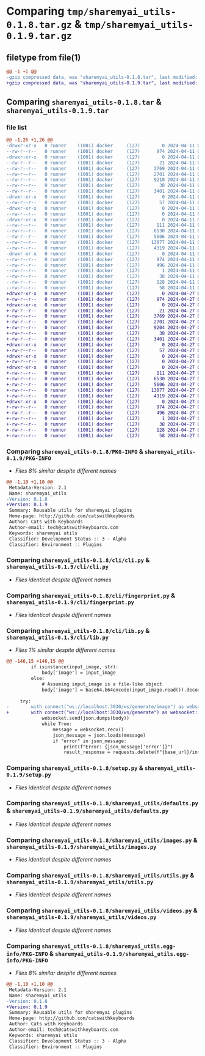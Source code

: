 # Comparing `tmp/sharemyai_utils-0.1.8.tar.gz` & `tmp/sharemyai_utils-0.1.9.tar.gz`

## filetype from file(1)

```diff
@@ -1 +1 @@
-gzip compressed data, was "sharemyai_utils-0.1.8.tar", last modified: Thu Apr 11 00:08:11 2024, max compression
+gzip compressed data, was "sharemyai_utils-0.1.9.tar", last modified: Sat Apr 27 06:33:47 2024, max compression
```

## Comparing `sharemyai_utils-0.1.8.tar` & `sharemyai_utils-0.1.9.tar`

### file list

```diff
@@ -1,26 +1,26 @@
-drwxr-xr-x   0 runner    (1001) docker     (127)        0 2024-04-11 00:08:11.638907 sharemyai_utils-0.1.8/
--rw-r--r--   0 runner    (1001) docker     (127)      974 2024-04-11 00:08:11.638907 sharemyai_utils-0.1.8/PKG-INFO
-drwxr-xr-x   0 runner    (1001) docker     (127)        0 2024-04-11 00:08:11.634907 sharemyai_utils-0.1.8/cli/
--rw-r--r--   0 runner    (1001) docker     (127)       21 2024-04-11 00:07:58.000000 sharemyai_utils-0.1.8/cli/__init__.py
--rw-r--r--   0 runner    (1001) docker     (127)     3769 2024-04-11 00:07:58.000000 sharemyai_utils-0.1.8/cli/cli.py
--rw-r--r--   0 runner    (1001) docker     (127)     2701 2024-04-11 00:07:58.000000 sharemyai_utils-0.1.8/cli/fingerprint.py
--rw-r--r--   0 runner    (1001) docker     (127)     9210 2024-04-11 00:07:58.000000 sharemyai_utils-0.1.8/cli/lib.py
--rw-r--r--   0 runner    (1001) docker     (127)       38 2024-04-11 00:08:11.638907 sharemyai_utils-0.1.8/setup.cfg
--rw-r--r--   0 runner    (1001) docker     (127)     3401 2024-04-11 00:07:58.000000 sharemyai_utils-0.1.8/setup.py
-drwxr-xr-x   0 runner    (1001) docker     (127)        0 2024-04-11 00:08:11.634907 sharemyai_utils-0.1.8/sharemyai_plugins/
--rw-r--r--   0 runner    (1001) docker     (127)       57 2024-04-11 00:07:58.000000 sharemyai_utils-0.1.8/sharemyai_plugins/__init__.py
-drwxr-xr-x   0 runner    (1001) docker     (127)        0 2024-04-11 00:08:11.634907 sharemyai_utils-0.1.8/sharemyai_pluginsv2/
--rw-r--r--   0 runner    (1001) docker     (127)        0 2024-04-11 00:07:58.000000 sharemyai_utils-0.1.8/sharemyai_pluginsv2/__init__.py
-drwxr-xr-x   0 runner    (1001) docker     (127)        0 2024-04-11 00:08:11.638907 sharemyai_utils-0.1.8/sharemyai_utils/
--rw-r--r--   0 runner    (1001) docker     (127)      111 2024-04-11 00:07:58.000000 sharemyai_utils-0.1.8/sharemyai_utils/__init__.py
--rw-r--r--   0 runner    (1001) docker     (127)     6530 2024-04-11 00:07:58.000000 sharemyai_utils-0.1.8/sharemyai_utils/defaults.py
--rw-r--r--   0 runner    (1001) docker     (127)     5606 2024-04-11 00:07:58.000000 sharemyai_utils-0.1.8/sharemyai_utils/images.py
--rw-r--r--   0 runner    (1001) docker     (127)    13077 2024-04-11 00:07:58.000000 sharemyai_utils-0.1.8/sharemyai_utils/utils.py
--rw-r--r--   0 runner    (1001) docker     (127)     4319 2024-04-11 00:07:58.000000 sharemyai_utils-0.1.8/sharemyai_utils/videos.py
-drwxr-xr-x   0 runner    (1001) docker     (127)        0 2024-04-11 00:08:11.638907 sharemyai_utils-0.1.8/sharemyai_utils.egg-info/
--rw-r--r--   0 runner    (1001) docker     (127)      974 2024-04-11 00:08:11.000000 sharemyai_utils-0.1.8/sharemyai_utils.egg-info/PKG-INFO
--rw-r--r--   0 runner    (1001) docker     (127)      496 2024-04-11 00:08:11.000000 sharemyai_utils-0.1.8/sharemyai_utils.egg-info/SOURCES.txt
--rw-r--r--   0 runner    (1001) docker     (127)        1 2024-04-11 00:08:11.000000 sharemyai_utils-0.1.8/sharemyai_utils.egg-info/dependency_links.txt
--rw-r--r--   0 runner    (1001) docker     (127)       38 2024-04-11 00:08:11.000000 sharemyai_utils-0.1.8/sharemyai_utils.egg-info/entry_points.txt
--rw-r--r--   0 runner    (1001) docker     (127)      128 2024-04-11 00:08:11.000000 sharemyai_utils-0.1.8/sharemyai_utils.egg-info/requires.txt
--rw-r--r--   0 runner    (1001) docker     (127)       58 2024-04-11 00:08:11.000000 sharemyai_utils-0.1.8/sharemyai_utils.egg-info/top_level.txt
+drwxr-xr-x   0 runner    (1001) docker     (127)        0 2024-04-27 06:33:47.937554 sharemyai_utils-0.1.9/
+-rw-r--r--   0 runner    (1001) docker     (127)      974 2024-04-27 06:33:47.937554 sharemyai_utils-0.1.9/PKG-INFO
+drwxr-xr-x   0 runner    (1001) docker     (127)        0 2024-04-27 06:33:47.933554 sharemyai_utils-0.1.9/cli/
+-rw-r--r--   0 runner    (1001) docker     (127)       21 2024-04-27 06:33:44.000000 sharemyai_utils-0.1.9/cli/__init__.py
+-rw-r--r--   0 runner    (1001) docker     (127)     3769 2024-04-27 06:33:44.000000 sharemyai_utils-0.1.9/cli/cli.py
+-rw-r--r--   0 runner    (1001) docker     (127)     2701 2024-04-27 06:33:44.000000 sharemyai_utils-0.1.9/cli/fingerprint.py
+-rw-r--r--   0 runner    (1001) docker     (127)     9204 2024-04-27 06:33:44.000000 sharemyai_utils-0.1.9/cli/lib.py
+-rw-r--r--   0 runner    (1001) docker     (127)       38 2024-04-27 06:33:47.937554 sharemyai_utils-0.1.9/setup.cfg
+-rw-r--r--   0 runner    (1001) docker     (127)     3401 2024-04-27 06:33:44.000000 sharemyai_utils-0.1.9/setup.py
+drwxr-xr-x   0 runner    (1001) docker     (127)        0 2024-04-27 06:33:47.933554 sharemyai_utils-0.1.9/sharemyai_plugins/
+-rw-r--r--   0 runner    (1001) docker     (127)       57 2024-04-27 06:33:44.000000 sharemyai_utils-0.1.9/sharemyai_plugins/__init__.py
+drwxr-xr-x   0 runner    (1001) docker     (127)        0 2024-04-27 06:33:47.933554 sharemyai_utils-0.1.9/sharemyai_pluginsv2/
+-rw-r--r--   0 runner    (1001) docker     (127)        0 2024-04-27 06:33:44.000000 sharemyai_utils-0.1.9/sharemyai_pluginsv2/__init__.py
+drwxr-xr-x   0 runner    (1001) docker     (127)        0 2024-04-27 06:33:47.933554 sharemyai_utils-0.1.9/sharemyai_utils/
+-rw-r--r--   0 runner    (1001) docker     (127)      111 2024-04-27 06:33:44.000000 sharemyai_utils-0.1.9/sharemyai_utils/__init__.py
+-rw-r--r--   0 runner    (1001) docker     (127)     6530 2024-04-27 06:33:44.000000 sharemyai_utils-0.1.9/sharemyai_utils/defaults.py
+-rw-r--r--   0 runner    (1001) docker     (127)     5606 2024-04-27 06:33:44.000000 sharemyai_utils-0.1.9/sharemyai_utils/images.py
+-rw-r--r--   0 runner    (1001) docker     (127)    13077 2024-04-27 06:33:44.000000 sharemyai_utils-0.1.9/sharemyai_utils/utils.py
+-rw-r--r--   0 runner    (1001) docker     (127)     4319 2024-04-27 06:33:44.000000 sharemyai_utils-0.1.9/sharemyai_utils/videos.py
+drwxr-xr-x   0 runner    (1001) docker     (127)        0 2024-04-27 06:33:47.933554 sharemyai_utils-0.1.9/sharemyai_utils.egg-info/
+-rw-r--r--   0 runner    (1001) docker     (127)      974 2024-04-27 06:33:47.000000 sharemyai_utils-0.1.9/sharemyai_utils.egg-info/PKG-INFO
+-rw-r--r--   0 runner    (1001) docker     (127)      496 2024-04-27 06:33:47.000000 sharemyai_utils-0.1.9/sharemyai_utils.egg-info/SOURCES.txt
+-rw-r--r--   0 runner    (1001) docker     (127)        1 2024-04-27 06:33:47.000000 sharemyai_utils-0.1.9/sharemyai_utils.egg-info/dependency_links.txt
+-rw-r--r--   0 runner    (1001) docker     (127)       38 2024-04-27 06:33:47.000000 sharemyai_utils-0.1.9/sharemyai_utils.egg-info/entry_points.txt
+-rw-r--r--   0 runner    (1001) docker     (127)      128 2024-04-27 06:33:47.000000 sharemyai_utils-0.1.9/sharemyai_utils.egg-info/requires.txt
+-rw-r--r--   0 runner    (1001) docker     (127)       58 2024-04-27 06:33:47.000000 sharemyai_utils-0.1.9/sharemyai_utils.egg-info/top_level.txt
```

### Comparing `sharemyai_utils-0.1.8/PKG-INFO` & `sharemyai_utils-0.1.9/PKG-INFO`

 * *Files 8% similar despite different names*

```diff
@@ -1,10 +1,10 @@
 Metadata-Version: 2.1
 Name: sharemyai_utils
-Version: 0.1.8
+Version: 0.1.9
 Summary: Reusable utils for sharemyai plugins
 Home-page: http://github.com/catswithkeyboards
 Author: Cats with Keyboards
 Author-email: tech@catswithkeyboards.com
 Keywords: sharemyai utils
 Classifier: Development Status :: 3 - Alpha
 Classifier: Environment :: Plugins
```

### Comparing `sharemyai_utils-0.1.8/cli/cli.py` & `sharemyai_utils-0.1.9/cli/cli.py`

 * *Files identical despite different names*

### Comparing `sharemyai_utils-0.1.8/cli/fingerprint.py` & `sharemyai_utils-0.1.9/cli/fingerprint.py`

 * *Files identical despite different names*

### Comparing `sharemyai_utils-0.1.8/cli/lib.py` & `sharemyai_utils-0.1.9/cli/lib.py`

 * *Files 1% similar despite different names*

```diff
@@ -146,15 +146,15 @@
         if isinstance(input_image, str):
             body['image'] = input_image
         else:
             # Assuming input_image is a file-like object
             body['image'] = base64.b64encode(input_image.read()).decode('utf-8')
   
     try:
-        with connect("ws://localhost:3030/ws/generate/image") as websocket:
+        with connect("ws://localhost:3030/ws/generate") as websocket:
             websocket.send(json.dumps(body))
             while True:
                 message = websocket.recv()
                 json_message = json.loads(message)
                 if "error" in json_message:
                     print(f"Error: {json_message['error']}")
                     result_response = requests.delete(f"{base_url}/inference/result/submit", headers={"Authorization": f"Bearer {token}"}, json={
```

### Comparing `sharemyai_utils-0.1.8/setup.py` & `sharemyai_utils-0.1.9/setup.py`

 * *Files identical despite different names*

### Comparing `sharemyai_utils-0.1.8/sharemyai_utils/defaults.py` & `sharemyai_utils-0.1.9/sharemyai_utils/defaults.py`

 * *Files identical despite different names*

### Comparing `sharemyai_utils-0.1.8/sharemyai_utils/images.py` & `sharemyai_utils-0.1.9/sharemyai_utils/images.py`

 * *Files identical despite different names*

### Comparing `sharemyai_utils-0.1.8/sharemyai_utils/utils.py` & `sharemyai_utils-0.1.9/sharemyai_utils/utils.py`

 * *Files identical despite different names*

### Comparing `sharemyai_utils-0.1.8/sharemyai_utils/videos.py` & `sharemyai_utils-0.1.9/sharemyai_utils/videos.py`

 * *Files identical despite different names*

### Comparing `sharemyai_utils-0.1.8/sharemyai_utils.egg-info/PKG-INFO` & `sharemyai_utils-0.1.9/sharemyai_utils.egg-info/PKG-INFO`

 * *Files 8% similar despite different names*

```diff
@@ -1,10 +1,10 @@
 Metadata-Version: 2.1
 Name: sharemyai_utils
-Version: 0.1.8
+Version: 0.1.9
 Summary: Reusable utils for sharemyai plugins
 Home-page: http://github.com/catswithkeyboards
 Author: Cats with Keyboards
 Author-email: tech@catswithkeyboards.com
 Keywords: sharemyai utils
 Classifier: Development Status :: 3 - Alpha
 Classifier: Environment :: Plugins
```

